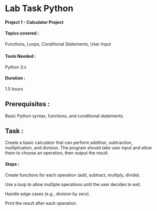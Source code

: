 
# Lab Task Python


#### Project 1 - Calculator Project

      
#### Topics covered :
   Functions, Loops, Conditional Statements, User Input
###
#### Tools Needed :
Python 3.x

#### Duration : 
1.5 hours

## Prerequisites :
Basic Python syntax, functions, and conditional statements.

## Task :
Create a basic calculator that can perform addition, subtraction, multiplication, and division.
The program should take user input and allow them to choose an operation, then output the result.
#### Steps :
 Create functions for each operation (add, subtract, multiply, divide).

Use a loop to allow multiple operations until the user decides to exit.

Handle edge cases (e.g., division by zero).

Print the result after each operation.

